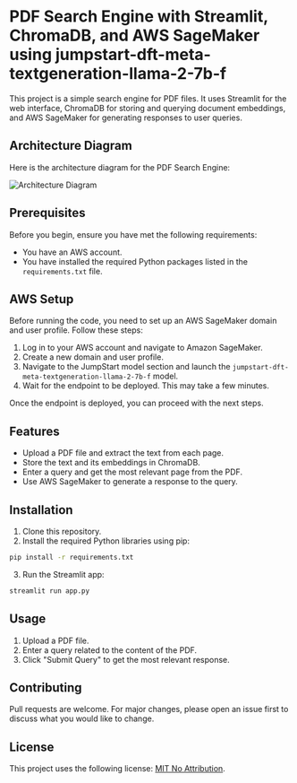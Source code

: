 # PDF Search Engine with Streamlit, ChromaDB, and AWS SageMaker using jumpstart-dft-meta-textgeneration-llama-2-7b-f

This project is a simple search engine for PDF files. It uses Streamlit for the web interface, ChromaDB for storing and querying document embeddings, and AWS SageMaker for generating responses to user queries.

## Architecture Diagram

Here is the architecture diagram for the PDF Search Engine:

![Architecture Diagram](https://showme.redstarplugin.com/d/NUnagOxA)

## Prerequisites

Before you begin, ensure you have met the following requirements:

- You have an AWS account.
- You have installed the required Python packages listed in the `requirements.txt` file.

## AWS Setup

Before running the code, you need to set up an AWS SageMaker domain and user profile. Follow these steps:

1. Log in to your AWS account and navigate to Amazon SageMaker.
2. Create a new domain and user profile.
3. Navigate to the JumpStart model section and launch the `jumpstart-dft-meta-textgeneration-llama-2-7b-f` model.
4. Wait for the endpoint to be deployed. This may take a few minutes.

Once the endpoint is deployed, you can proceed with the next steps.


## Features

- Upload a PDF file and extract the text from each page.
- Store the text and its embeddings in ChromaDB.
- Enter a query and get the most relevant page from the PDF.
- Use AWS SageMaker to generate a response to the query.

## Installation

1. Clone this repository.
2. Install the required Python libraries using pip:

```bash
pip install -r requirements.txt
```

3. Run the Streamlit app:

```bash
streamlit run app.py
```

## Usage

1. Upload a PDF file.
2. Enter a query related to the content of the PDF.
3. Click "Submit Query" to get the most relevant response.

## Contributing

Pull requests are welcome. For major changes, please open an issue first to discuss what you would like to change.

## License

This project uses the following license: [MIT No Attribution](LICENSE).